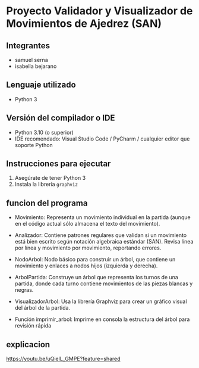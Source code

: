 # Proyecto Validador y Visualizador de Movimientos de Ajedrez (SAN)

## Integrantes
- samuel serna 
- isabella bejarano 

## Lenguaje utilizado
- Python 3

## Versión del compilador o IDE
- Python 3.10 (o superior)
- IDE recomendado: Visual Studio Code / PyCharm / cualquier editor que soporte Python

## Instrucciones para ejecutar
1. Asegúrate de tener Python 3 
2. Instala la librería `graphviz`
   
## funcion del programa 
- Movimiento: Representa un movimiento individual en la partida (aunque en el código actual sólo almacena el texto del movimiento).

- Analizador: Contiene patrones regulares que validan si un movimiento está bien escrito según notación algebraica estándar (SAN). Revisa línea por línea y movimiento por movimiento, reportando errores.

- NodoArbol: Nodo básico para construir un árbol, que contiene un movimiento y enlaces a nodos hijos (izquierda y derecha).

- ArbolPartida: Construye un árbol que representa los turnos de una partida, donde cada turno contiene movimientos de las piezas blancas y negras.

 - VisualizadorArbol: Usa la librería Graphviz para crear un gráfico visual del árbol de la partida.

- Función imprimir_arbol: Imprime en consola la estructura del árbol para revisión rápida

## explicacion

https://youtu.be/uQielL_GMPE?feature=shared

